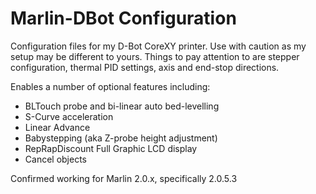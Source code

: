 # Marlin-DBot Configuration

Configuration files for my D-Bot CoreXY printer. Use with caution as my setup may be different to yours. Things to pay attention to are stepper configuration, thermal PID settings, axis and end-stop directions.

Enables a number of optional features including:
 * BLTouch probe and bi-linear auto bed-levelling
 * S-Curve acceleration 
 * Linear Advance
 * Babystepping (aka Z-probe height adjustment)
 * RepRapDiscount Full Graphic LCD display
 * Cancel objects

Confirmed working for Marlin 2.0.x, specifically 2.0.5.3

